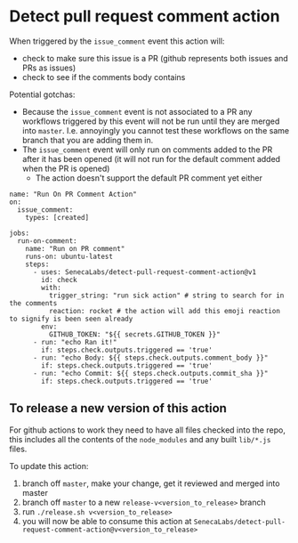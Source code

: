 # Detect pull request comment action


When triggered by the `issue_comment` event this action will:
- check to make sure this issue is a PR (github represents both issues and PRs as issues)
- check to see if the comments body contains  

Potential gotchas:
- Because the `issue_comment` event is not associated to a PR any workflows triggered by this event will not be run until they are merged into `master`. I.e. annoyingly you cannot test these workflows on the same branch that you are adding them in. 
- The `issue_comment` event will only run on comments added to the PR after it has been opened (it will not run for the default comment added when the PR is opened)
  - The action doesn't support the default PR comment yet either


```ylm
name: "Run On PR Comment Action"
on:
  issue_comment:
    types: [created]

jobs:
  run-on-comment:
    name: "Run on PR comment"
    runs-on: ubuntu-latest
    steps:
      - uses: SenecaLabs/detect-pull-request-comment-action@v1
        id: check
        with:
          trigger_string: "run sick action" # string to search for in the comments
          reaction: rocket # the action will add this emoji reaction to signify is been seen already
        env:
          GITHUB_TOKEN: "${{ secrets.GITHUB_TOKEN }}"
      - run: "echo Ran it!"
        if: steps.check.outputs.triggered == 'true'
      - run: "echo Body: ${{ steps.check.outputs.comment_body }}"
        if: steps.check.outputs.triggered == 'true'
      - run: "echo Commit: ${{ steps.check.outputs.commit_sha }}"
        if: steps.check.outputs.triggered == 'true'
```


## To release a new version of this action

For github actions to work they need to have all files checked into the repo, this includes all the contents of the `node_modules` and any built `lib/*.js` files. 

To update this action: 
1) branch off `master`, make your change, get it reviewed and merged into master
2) branch off `master` to a new `release-v<version_to_release>` branch
3) run `./release.sh v<version_to_release>`
4) you will now be able to consume this action at `SenecaLabs/detect-pull-request-comment-action@v<version_to_release>`